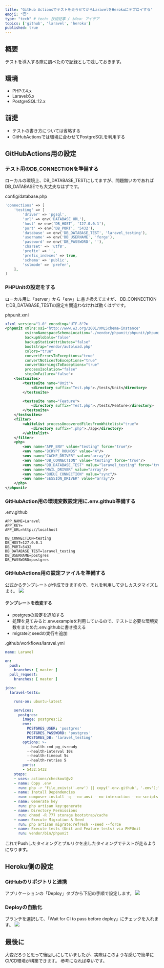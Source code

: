 ```yaml
---
title: "GitHub Actionsでテストを走らせてからLaravelをHerokuにデプロイする"
emoji: "😇"
type: "tech" # tech: 技術記事 / idea: アイデア
topics: ['github', 'laravel', 'heroku']
published: true
---
```


## 概要
テストを導入する際に調べたので記録として残しておきます。

## 環境
- PHP:7.4.x
- Laravel:6.x
- PostgreSQL:12.x

## 前提
- テストの書き方については省略する
- GitHubActionsでは環境に合わせてPostgreSQLを利用する

## GitHubActions用の設定
### テスト用のDB_CONNECTIONを準備する
ローカルの環境上、DB_DATABASE_TESTにしてますが、問題無いのであればDB_DATABASEでも大丈夫なはずです。

config/database.php
```php
'connections' => [
    'testing' => [
        'driver' => 'pgsql',
        'url' => env('DATABASE_URL'),
        'host' => env('DB_HOST', '127.0.0.1'),
        'port' => env('DB_PORT', '5432'),
        'database' => env('DB_DATABASE_TEST', 'laravel_testing'),
        'username' => env('DB_USERNAME', 'forge'),
        'password' => env('DB_PASSWORD', ''),
        'charset' => 'utf8',
        'prefix' => '',
        'prefix_indexes' => true,
        'schema' => 'public',
        'sslmode' => 'prefer',
    ],
]
```

### PHPUnitの設定をする
ローカル用に「server」から「env」に書き換えてますが、
DB_CONNECTIONとDB_DATABASE_TESTの設定を間違わなければ動くはずです。

phpunit.xml
```xml
<?xml version="1.0" encoding="UTF-8"?>
<phpunit xmlns:xsi="http://www.w3.org/2001/XMLSchema-instance"
         xsi:noNamespaceSchemaLocation="./vendor/phpunit/phpunit/phpunit.xsd"
         backupGlobals="false"
         backupStaticAttributes="false"
         bootstrap="vendor/autoload.php"
         colors="true"
         convertErrorsToExceptions="true"
         convertNoticesToExceptions="true"
         convertWarningsToExceptions="true"
         processIsolation="false"
         stopOnFailure="false">
    <testsuites>
        <testsuite name="Unit">
            <directory suffix="Test.php">./tests/Unit</directory>
        </testsuite>

        <testsuite name="Feature">
            <directory suffix="Test.php">./tests/Feature</directory>
        </testsuite>
    </testsuites>
    <filter>
        <whitelist processUncoveredFilesFromWhitelist="true">
            <directory suffix=".php">./app</directory>
        </whitelist>
    </filter>
    <php>
        <env name="APP_ENV" value="testing" force="true"/>
        <env name="BCRYPT_ROUNDS" value="4"/>
        <env name="CACHE_DRIVER" value="array"/>
        <env name="DB_CONNECTION" value="testing" force="true"/>
        <env name="DB_DATABASE_TEST" value="laravel_testing" force="true"/>
        <env name="MAIL_DRIVER" value="array"/>
        <env name="QUEUE_CONNECTION" value="sync"/>
        <env name="SESSION_DRIVER" value="array"/>
    </php>
</phpunit>

```

### GitHubAction用の環境変数設定用に.env.github準備する
.env.github
```
APP_NAME=Laravel
APP_KEY=
APP_URL=http://localhost

DB_CONNECTION=testing
DB_HOST=127.0.0.1
DB_PORT=5432
DB_DATABASE_TEST=laravel_testing
DB_USERNAME=postgres
DB_PASSWORD=postgres
```

### GitHubActions用の設定ファイルを準備する
公式からテンプレートが作成できますので、それを利用して少しカスタマイズします。
![](https://storage.googleapis.com/zenn-user-upload/380rwerifah60xfycfetpwjij7sg)


#### テンプレートを改変する
- postgresの設定を追加する
- 処理を見てみると.env.exampleを利用しているので、テストに必要な環境変数をまとめた.env.githubに書き換える
- migrateとseedの実行を追加

.github/workflows/laravel.yml
```yml
name: Laravel

on:
  push:
    branches: [ master ]
  pull_request:
    branches: [ master ]

jobs:
  laravel-tests:

    runs-on: ubuntu-latest

    services:
      postgres:
        image: postgres:12
        env:
          POSTGRES_USER: 'postgres'
          POSTGRES_PASSWORD: 'postgres'
          POSTGRES_DB: 'laravel_testing'
        options: >-
          --health-cmd pg_isready
          --health-interval 10s
          --health-timeout 5s
          --health-retries 5
        ports:
        - 5432:5432
    steps:
    - uses: actions/checkout@v2
    - name: Copy .env
      run: php -r "file_exists('.env') || copy('.env.github', '.env');"
    - name: Install Dependencies
      run: composer install -q --no-ansi --no-interaction --no-scripts --no-suggest --no-progress --prefer-dist
    - name: Generate key
      run: php artisan key:generate
    - name: Directory Permissions
      run: chmod -R 777 storage bootstrap/cache
    - name: Execute Migration & Seed
      run: php artisan migrate:refresh --seed --force
    - name: Execute tests (Unit and Feature tests) via PHPUnit
      run: vendor/bin/phpunit
```

これでPushしたタイミングとプルリクを出したタイミングでテストが走るようになります。

## Heroku側の設定
### GitHubのリポジトリと連携
アプリケーションの「Deploy」タブから下記の手順で設定します。
![](https://storage.googleapis.com/zenn-user-upload/s8gxxnadwmz956vk9a3e67if55xt)


### Deployの自動化
ブランチを選択して、「Wait for CI to pass before deploy」にチェックを入れます。
![](https://storage.googleapis.com/zenn-user-upload/lqvspk4g6guq5wmqzwq5xc5sg5ts)

## 最後に
大変だろうと思って後回しにしていましたが、実際はこのような感じで簡単にCI/CD環境が構築できます。
参考になれば幸いです。
